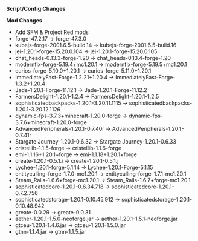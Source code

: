 **Script/Config Changes**


**Mod Changes**
- Add SFM & Project Red mods
- forge-47.2.17 -> forge-47.3.0
- kubejs-forge-2001.6.5-build.14 -> kubejs-forge-2001.6.5-build.16
- jei-1.20.1-forge-15.20.0.104 -> jei-1.20.1-forge-15.20.0.105
- chat_heads-0.13.3-forge-1.20 -> chat_heads-0.13.4-forge-1.20
- modernfix-forge-5.19.4+mc1.20.1 -> modernfix-forge-5.19.5+mc1.20.1
- curios-forge-5.10.0+1.20.1 -> curios-forge-5.11.0+1.20.1
- ImmediatelyFast-Forge-1.2.21+1.20.4 -> ImmediatelyFast-Forge-1.3.2+1.20.4
- Jade-1.20.1-Forge-11.12.1 -> Jade-1.20.1-Forge-11.12.2
- FarmersDelight-1.20.1-1.2.4 -> FarmersDelight-1.20.1-1.2.5
- sophisticatedbackpacks-1.20.1-3.20.11.1115 -> sophisticatedbackpacks-1.20.1-3.20.12.1126
- dynamic-fps-3.7.3+minecraft-1.20.0-forge -> dynamic-fps-3.7.6+minecraft-1.20.0-forge
- AdvancedPeripherals-1.20.1-0.7.40r -> AdvancedPeripherals-1.20.1-0.7.41r
- Stargate Journey-1.20.1-0.6.32 -> Stargate Journey-1.20.1-0.6.33
- cristellib-1.1.5-forge -> cristellib-1.1.6-forge
- emi-1.1.16+1.20.1+forge -> emi-1.1.18+1.20.1+forge
- create-1.20.1-0.5.1.i -> create-1.20.1-0.5.1.j
- Lychee-1.20.1-forge-5.1.14 -> Lychee-1.20.1-Forge-5.1.15
- entityculling-forge-1.7.0-mc1.20.1 -> entityculling-forge-1.7.1-mc1.20.1
- Steam_Rails-1.6.6+forge-mc1.20.1 -> Steam_Rails-1.6.7+forge-mc1.20.1
- sophisticatedcore-1.20.1-0.6.34.718 -> sophisticatedcore-1.20.1-0.7.2.756
- sophisticatedstorage-1.20.1-0.10.45.912 -> sophisticatedstorage-1.20.1-0.10.48.942
- greate-0.0.29 -> greate-0.0.31
- aether-1.20.1-1.5.0-neoforge.jar -> aether-1.20.1-1.5.1-neoforge.jar
- gtceu-1.20.1-1.4.6.jar -> gtceu-1.20.1-1.5.0.jar
- gtnn-1.1.4.jar -> gtnn-1.1.5.jar